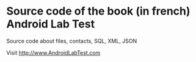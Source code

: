 # Source code of the book (in french) Android Lab Test
Source code about files, contacts, SQL, XML, JSON

Visit http://www.AndroidLabTest.com
